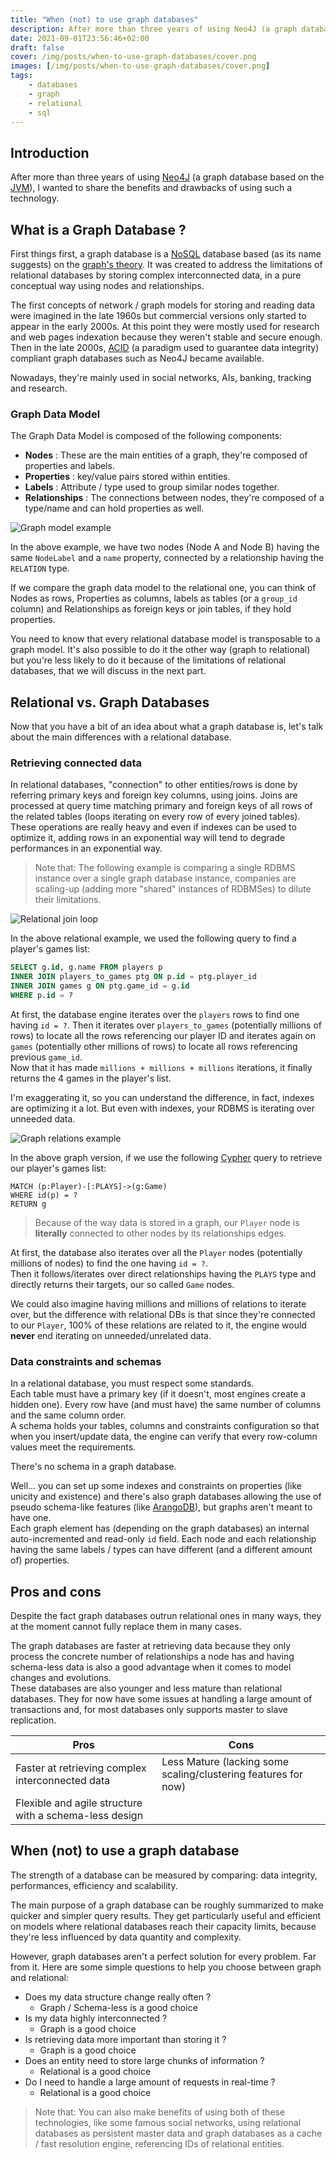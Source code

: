 ```yaml
---
title: "When (not) to use graph databases"
description: After more than three years of using Neo4J (a graph database based on the JVM), I wanted to share the benefits and drawbacks of using such a technology.
date: 2021-09-01T23:56:46+02:00
draft: false
cover: /img/posts/when-to-use-graph-databases/cover.png
images: [/img/posts/when-to-use-graph-databases/cover.png]
tags:
    - databases
    - graph
    - relational
    - sql
---
```


## Introduction
After more than three years of using [Neo4J](https://neo4j.com/) (a graph database based on the [JVM](https://en.wikipedia.org/wiki/Java_virtual_machine)),
I wanted to share the benefits and drawbacks of using such a technology.

## What is a Graph Database ?
First things first, a graph database is a [NoSQL](https://en.wikipedia.org/wiki/NoSQL) database based (as its name suggests) on the [graph's theory](https://en.wikipedia.org/wiki/Graph_theory). 
It was created to address the limitations of relational databases by storing complex interconnected data, in a pure conceptual way using nodes and relationships.

The first concepts of network / graph models for storing and reading data were imagined in the late 1960s 
but commercial versions only started to appear in the early 2000s. At this point they were mostly used for research and web pages indexation because they weren't stable and secure enough.
Then in the late 2000s, [ACID](https://en.wikipedia.org/wiki/ACID) (a paradigm used to guarantee data integrity) compliant graph databases such as Neo4J became available.

Nowadays, they're mainly used in social networks, AIs, banking, tracking and research.

### Graph Data Model
The Graph Data Model is composed of the following components:
- **Nodes** : These are the main entities of a graph, they're composed of properties and labels.
- **Properties** : key/value pairs stored within entities.
- **Labels** : Attribute / type used to group similar nodes together.
- **Relationships** : The connections between nodes, they're composed of a type/name and can hold properties as well.

![Graph model example](/img/posts/when-to-use-graph-databases/graph_model_example.png)

In the above example, we have two nodes (Node A and Node B) having the same `NodeLabel` and a `name` property, connected by a relationship having the `RELATION` type.

If we compare the graph data model to the relational one, you can think of Nodes as rows, Properties as columns, labels as tables (or a `group_id` column) and Relationships as foreign keys or join tables, if they hold properties.

You need to know that every relational database model is transposable to a graph model. It's also possible to do it the other way (graph to relational) but you're less likely to do it because of the limitations of relational databases, that we will discuss in the next part.


## Relational vs. Graph Databases
Now that you have a bit of an idea about what a graph database is, let's talk about the main differences with a relational database.

### Retrieving connected data
In relational databases, "connection" to other entities/rows is done by referring primary keys and foreign key columns, using joins.
Joins are processed at query time matching primary and foreign keys of all rows of the related tables (loops iterating on every row of every joined tables).  
These operations are really heavy and even if indexes can be used to optimize it, adding rows in an exponential way will tend to degrade performances in an exponential way.

> Note that: The following example is comparing a single RDBMS instance over a single graph database instance, companies are scaling-up (adding more "shared" instances of RDBMSes) to dilute their limitations.


![Relational join loop](/img/posts/when-to-use-graph-databases/relational_db_join.png)

In the above relational example, we used the following query to find a player's games list:
```sql
SELECT g.id, g.name FROM players p
INNER JOIN players_to_games ptg ON p.id = ptg.player_id
INNER JOIN games g ON ptg.game_id = g.id
WHERE p.id = ?
```
At first, the database engine iterates over the `players` rows to find one having `id = ?`.
Then it iterates over `players_to_games` (potentially millions of rows) to locate all the rows referencing our player ID and iterates again on `games` (potentially other millions of rows) to locate all rows referencing previous `game_id`.  
Now that it has made `millions + millions + millions` iterations, it finally returns the 4 games in the player's list.

I'm exaggerating it, so you can understand the difference, in fact, indexes are optimizing it a lot. But even with indexes, your RDBMS is iterating over unneeded data.

![Graph relations example](/img/posts/when-to-use-graph-databases/graph_relations_example.png)

In the above graph version, if we use the following [Cypher](https://fr.wikipedia.org/wiki/Cypher_(langage)) query to retrieve our player's games list:
```Cypher
MATCH (p:Player)-[:PLAYS]->(g:Game)
WHERE id(p) = ?
RETURN g
```
> Because of the way data is stored in a graph, our `Player` node is **literally** connected to other nodes by its relationships edges.

At first, the database also iterates over all the `Player` nodes (potentially millions of nodes) to find the one having `id = ?`.  
Then it follows/iterates over direct relationships having the `PLAYS` type and directly returns their targets, our so called `Game` nodes.

We could also imagine having millions and millions of relations to iterate over, but the difference with relational DBs is that since they're connected to our `Player`, 100% of these relations are related to it, the engine would **never** end iterating on unneeded/unrelated data.
### Data constraints and schemas
In a relational database, you must respect some standards.  
Each table must have a primary key (if it doesn't, most engines create a hidden one). Every row have (and must have) the same number of columns and the same column order.  
A schema holds your tables, columns and constraints configuration so that when you insert/update data, the engine can verify that every row-column values meet the requirements.

There's no schema in a graph database.

Well... you can set up some indexes and constraints on properties (like unicity and existence) and there's also graph databases allowing the use of pseudo schema-like features (like [ArangoDB](https://www.arangodb.com/)), but graphs aren't meant to have one.  
Each graph element has (depending on the graph databases) an internal auto-incremented and read-only `id` field.
Each node and each relationship having the same labels / types can have different (and a different amount of) properties.

## Pros and cons
Despite the fact graph databases outrun relational ones in many ways, they at the moment cannot fully replace them in many cases.

The graph databases are faster at retrieving data because they only process the concrete number of relationships a node has and having schema-less data is also a good advantage when it comes to model changes and evolutions.  
These databases are also younger and less mature than relational databases. They for now have some issues at handling a large amount of transactions and, for most databases only supports master to slave replication.

| Pros                                                   | Cons                                                             |
|--------------------------------------------------------|------------------------------------------------------------------|
| Faster at retrieving complex interconnected data       | Less Mature (lacking some scaling/clustering features for now)   |
| Flexible and agile structure with a schema-less design |                                                                  |

## When (not) to use a graph database
The strength of a database can be measured by comparing: data integrity, performances, efficiency and scalability.

The main purpose of a graph database can be roughly summarized to make quicker and simpler query results.
They get particularly useful and efficient on models where relational databases reach their capacity limits, because they're less influenced by data quantity and complexity.

However, graph databases aren't a perfect solution for every problem. Far from it. Here are some simple questions to help you choose between graph and relational:

- Does my data structure change really often ?
  - Graph / Schema-less is a good choice
- Is my data highly interconnected ?
  - Graph is a good choice
- Is retrieving data more important than storing it ?
  - Graph is a good choice
- Does an entity need to store large chunks of information ? 
  - Relational is a good choice
- Do I need to handle a large amount of requests in real-time ?
  - Relational is a good choice

> Note that: You can also make benefits of using both of these technologies, like some famous social networks, using relational databases as persistent master data and graph databases as a cache / fast resolution engine, referencing IDs of relational entities.
